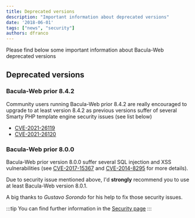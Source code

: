 ```yaml
---
title: Deprecated versions
description: "Important information about deprecated versions"
date: '2018-06-01'
tags: ["news", "security"]
authors: dfranco
---
```


Please find below some important information about Bacula-Web deprecated versions

<!-- truncate -->

## Deprecated versions

### Bacula-Web prior 8.4.2

Community users running Bacula-Web prior 8.4.2 are really encouraged to upgrade to at least version 8.4.2 as previous versions suffer of several Smarty PHP template engine security issues (see list below)

- [CVE-2021-26119](https://www.cvedetails.com/cve/CVE-2021-26119/)
- [CVE-2021-26120](https://www.cvedetails.com/cve/CVE-2021-26120/)

### Bacula-Web prior 8.0.0

Bacula-Web prior version 8.0.0 suffer several SQL injection and XSS vulnerabilities (see [CVE-2017-15367](https://www.cvedetails.com/cve/CVE-2017-15367/) and [CVE-2014-8295](https://www.cvedetails.com/cve/CVE-2014-8295/) for more details). 

Due to security issue mentioned above, I'd **strongly** recommend you to use at least Bacula-Web version 8.0.1.

A big thanks to *Gustavo Sorondo* for his help to fix those security issues.

:::tip
You can find further information in the [Security page](/docs/about/security#known-vulnerabilities)
:::